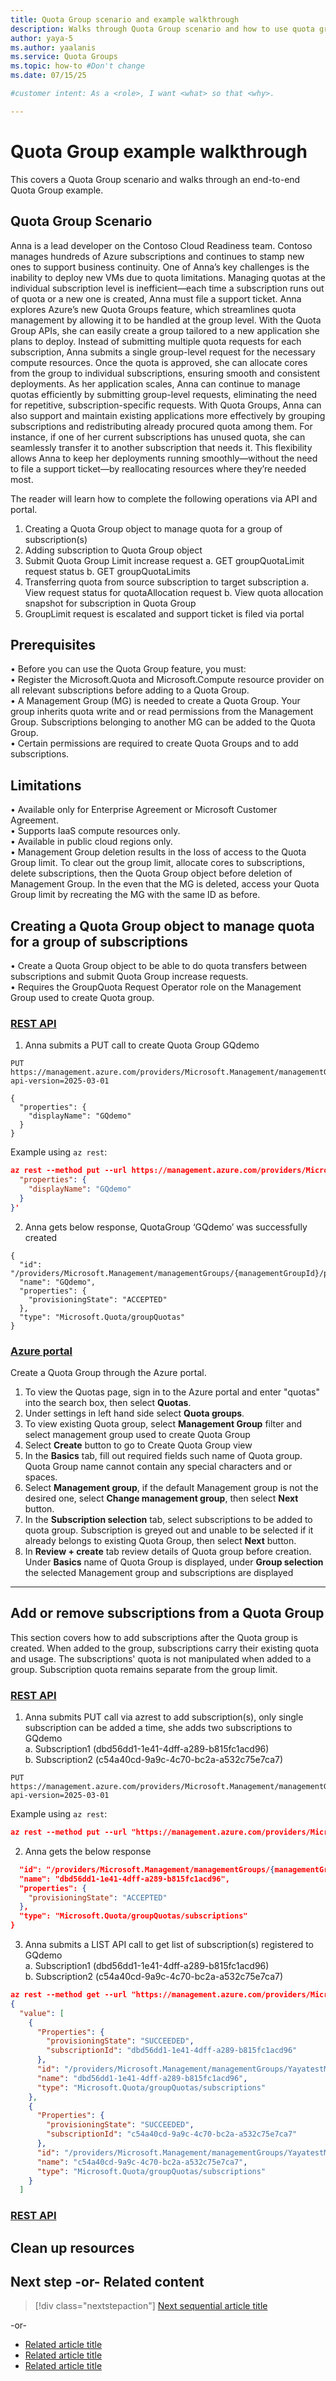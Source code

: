 ```yaml
---
title: Quota Group scenario and example walkthrough
description: Walks through Quota Group scenario and how to use quota group operations to self-manage quota.
author: yaya-5
ms.author: yaalanis
ms.service: Quota Groups
ms.topic: how-to #Don't change
ms.date: 07/15/25

#customer intent: As a <role>, I want <what> so that <why>.

---
```


<!-- --------------------------------------

- Use this template with pattern instructions for:

How To

- Before you sign off or merge:

Remove all comments except the customer intent.

- Feedback:

https://aka.ms/patterns-feedback

-->

# Quota Group example walkthrough

<!-- Required: Article headline - H1

Identify the product or service and the task the
article describes.

-->

This covers a Quota Group scenario and walks through an end-to-end Quota Group example. 

## Quota Group Scenario
Anna is a lead developer on the Contoso Cloud Readiness team. Contoso manages hundreds of Azure subscriptions and continues to stamp new ones to support business continuity. One of Anna’s key challenges is the inability to deploy new VMs due to quota limitations. Managing quotas at the individual subscription level is inefficient—each time a subscription runs out of quota or a new one is created, Anna must file a support ticket.
Anna explores Azure’s new Quota Groups feature, which streamlines quota management by allowing it to be handled at the group level. With the Quota Group APIs, she can easily create a group tailored to a new application she plans to deploy. Instead of submitting multiple quota requests for each subscription, Anna submits a single group-level request for the necessary compute resources. Once the quota is approved, she can allocate cores from the group to individual subscriptions, ensuring smooth and consistent deployments. As her application scales, Anna can continue to manage quotas efficiently by submitting group-level requests, eliminating the need for repetitive, subscription-specific requests.
With Quota Groups, Anna can also support and maintain existing applications more effectively by grouping subscriptions and redistributing already procured quota among them. For instance, if one of her current subscriptions has unused quota, she can seamlessly transfer it to another subscription that needs it. This flexibility allows Anna to keep her deployments running smoothly—without the need to file a support ticket—by reallocating resources where they’re needed most.

The reader will learn how to complete the following operations via API and portal.
1.	Creating a Quota Group object to manage quota for a group of subscription(s)
2.	Adding subscription to Quota Group object 
3.	Submit Quota Group Limit increase request
  a.	GET groupQuotaLimit request status
  b.	GET groupQuotaLimits
4.	Transferring quota from source subscription to target subscription 
  a.	View request status for quotaAllocation request
  b.	View quota allocation snapshot for subscription in Quota Group
5.	GroupLimit request is escalated and support ticket is filed via portal

<!-- Required: Introductory paragraphs (no heading)

Write a brief introduction that can help the user
determine whether the article is relevant for them
and to describe the task the article covers.

-->

## Prerequisites
•	Before you can use the Quota Group feature, you must:  
•	Register the Microsoft.Quota and Microsoft.Compute resource provider on all relevant subscriptions before adding to a Quota Group.  
•	A Management Group (MG) is needed to create a Quota Group. Your group inherits quota write and or read permissions from the Management Group. Subscriptions belonging to another MG can be added to the Quota Group.  
•	Certain permissions are required to create Quota Groups and to add subscriptions.  

## Limitations
•	Available only for Enterprise Agreement or Microsoft Customer Agreement.  
•	Supports IaaS compute resources only.  
•	Available in public cloud regions only.  
•	Management Group deletion results in the loss of access to the Quota Group limit. To clear out the group limit, allocate cores to subscriptions, delete subscriptions, then the Quota Group object before deletion of Management Group. In the even that the MG is deleted, access your Quota Group limit by recreating the MG with the same ID as before.  


<!-- Optional: Prerequisites - H2

If included, "Prerequisites" must be the first H2 in the article.

List any items that are needed to complete the How To,
such as permissions or software.

If you need to sign in to a portal to complete the How To, 
provide instructions and a link.

-->

## Creating a Quota Group object to manage quota for a group of subscriptions

•	Create a Quota Group object to be able to do quota transfers between subscriptions and submit Quota Group increase requests.  
•	Requires the GroupQuota Request Operator role on the Management Group used to create Quota group.  


### [REST API](#tab/rest-1)
1. Anna submits a PUT call to create Quota Group GQdemo

```http
PUT https://management.azure.com/providers/Microsoft.Management/managementGroups/{managementGroupId}/providers/Microsoft.Quota/groupQuotas/{groupquota}?api-version=2025-03-01 

{
  "properties": {
    "displayName": "GQdemo"
  }
}
```
Example using `az rest`:
```json
az rest --method put --url https://management.azure.com/providers/Microsoft.Management/managementGroups/{managementGroupId}/providers/Microsoft.Quota/groupQuotas/{groupquota}?api-version=2025-03-01 --body '{
  "properties": {
    "displayName": "GQdemo"
  }
}'
```
2. Anna gets below response, QuotaGroup ‘GQdemo’ was successfully created
```
{
  "id": "/providers/Microsoft.Management/managementGroups/{managementGroupId}/providers/Microsoft.Quota/groupQuotas/GQdemo",
  "name": "GQdemo",
  "properties": {
    "provisioningState": "ACCEPTED"
  },
  "type": "Microsoft.Quota/groupQuotas"
}
```

### [Azure portal](#tab/portal-1)
Create a Quota Group through the Azure portal.

1. To view the Quotas page, sign in to the Azure portal and enter "quotas" into the search box, then select **Quotas**.
2. Under settings in left hand side select **Quota groups**.
3. To view existing Quota group, select **Management Group** filter and select management group used to create Quota Group
4. Select **Create** button to go to Create Quota Group view
5. In the **Basics** tab, fill out required fields such name of Quota group. Quota Group name cannot contain any special characters and or spaces.
6. Select **Management group**, if the default Management group is not the desired one, select **Change management group**, then select **Next** button.
7. In the **Subscription selection** tab, select subscriptions to be added to quota group. Subscription is greyed out and unable to be selected if it already belongs to existing Quota Group, then  select **Next** button.
8. In **Review + create** tab review details of Quota group before creation. Under **Basics** name of Quota Group is displayed, under **Group selection** the selected Management group and subscriptions are displayed
---
<!-- Required: Steps to complete the task - H2

In one or more H2 sections, organize procedures. A section
contains a major grouping of steps that help the user complete
a task.

Begin each section with a brief explanation for context, and
provide an ordered list of steps to complete the procedure.

If it applies, provide sections that describe alternative tasks or
procedures.

-->
## Add or remove subscriptions from a Quota Group
This section covers how to add subscriptions after the Quota group is created. When added to the group, subscriptions carry their existing quota and usage. The subscriptions' quota is not manipulated when added to a group. Subscription quota remains separate from the group limit.

### [REST API](#tab/rest-2)
1.	Anna submits PUT call via azrest to add subscription(s), only single subscription can be added a time, she adds two subscriptions to GQdemo  
  a.	Subscription1 (dbd56dd1-1e41-4dff-a289-b815fc1acd96)  
  b.	Subscription2 (c54a40cd-9a9c-4c70-bc2a-a532c75e7ca7)  

```http
PUT https://management.azure.com/providers/Microsoft.Management/managementGroups/{managementGroupId}/providers/Microsoft.Quota/groupQuotas/{groupquota}/subscriptions/{subscriptionId}?api-version=2025-03-01
```

Example using `az rest`:
```json
az rest --method put --url "https://management.azure.com/providers/Microsoft.Management/managementGroups/{managementGroupId}/providers/Microsoft.Quota/groupQuotas/GQdemo/subscriptions/dbd56dd1-1e41-4dff-a289-b815fc1acd96?api-version=2025-03-01"
```
2. Anna gets the below response
```json
  "id": "/providers/Microsoft.Management/managementGroups/{managementGroupId}/providers/Microsoft.Quota/groupQuotas/GQdemo/subscriptions/dbd56dd1-1e41-4dff-a289-b815fc1acd96",
  "name": "dbd56dd1-1e41-4dff-a289-b815fc1acd96",
  "properties": {
    "provisioningState": "ACCEPTED"
  },
  "type": "Microsoft.Quota/groupQuotas/subscriptions"
}
```
3. Anna submits a LIST API call to get list of subscription(s) registered to GQdemo  
  a.	Subscription1 (dbd56dd1-1e41-4dff-a289-b815fc1acd96)  
  b.	Subscription2 (c54a40cd-9a9c-4c70-bc2a-a532c75e7ca7)  

```json
az rest --method get --url "https://management.azure.com/providers/Microsoft.Management/managementGroups/{managementGroupId}/providers/Microsoft.Quota/groupQuotas/GQdemo/subscriptions?api-version=2025-03-01"
{
  "value": [
    {
      "Properties": {
        "provisioningState": "SUCCEEDED",
        "subscriptionId": "dbd56dd1-1e41-4dff-a289-b815fc1acd96"
      },
      "id": "/providers/Microsoft.Management/managementGroups/YayatestMG/providers/Microsoft.Quota/groupQuotas/GQdemo/subscriptions/dbd56dd1-1e41-4dff-a289-b815fc1acd96",
      "name": "dbd56dd1-1e41-4dff-a289-b815fc1acd96",
      "type": "Microsoft.Quota/groupQuotas/subscriptions"
    },
    {
      "Properties": {
        "provisioningState": "SUCCEEDED",
        "subscriptionId": "c54a40cd-9a9c-4c70-bc2a-a532c75e7ca7"
      },
      "id": "/providers/Microsoft.Management/managementGroups/YayatestMG/providers/Microsoft.Quota/groupQuotas/GQdemo/subscriptions/c54a40cd-9a9c-4c70-bc2a-a532c75e7ca7",
      "name": "c54a40cd-9a9c-4c70-bc2a-a532c75e7ca7",
      "type": "Microsoft.Quota/groupQuotas/subscriptions"
    }
  ]

```
### [REST API](#tab/rest-2)


## Clean up resources

<!-- Optional: Steps to clean up resources - H2

Provide steps the user can take to clean up resources that
they might no longer need.

-->

## Next step -or- Related content

> [!div class="nextstepaction"]
> [Next sequential article title](link.md)

-or-

* [Related article title](link.md)
* [Related article title](link.md)
* [Related article title](link.md)

<!-- Optional: Next step or Related content - H2

Consider adding one of these H2 sections (not both):

A "Next step" section that uses 1 link in a blue box 
to point to a next, consecutive article in a sequence.

-or- 

A "Related content" section that lists links to 
1 to 3 articles the user might find helpful.

-->

<!--

Remove all comments except the customer intent
before you sign off or merge to the main branch.

-->
